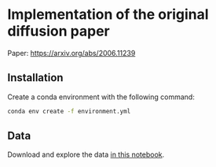 

# Implementation of the original diffusion paper

Paper: https://arxiv.org/abs/2006.11239


## Installation

Create a conda environment with the following command:

```bash
conda env create -f environment.yml
```

## Data

Download and explore the data [in this notebook](notebooks/download-and-explore-dataset.ipynb).